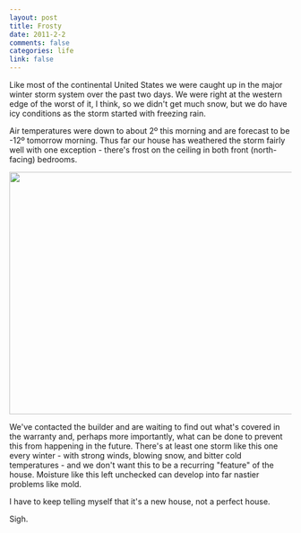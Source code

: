 ```yaml
--- 
layout: post
title: Frosty
date: 2011-2-2
comments: false
categories: life
link: false
---
```

Like most of the continental United States we were caught up in the major winter storm system over the past two days. We were right at the western edge of the worst of it, I think, so we didn't get much snow, but we do have icy conditions as the storm started with freezing rain.

Air temperatures were down to about 2º this morning and are forecast to be -12º tomorrow morning. Thus far our house has weathered the storm fairly well with one exception - there's frost on the ceiling in both front (north-facing) bedrooms.
<p style="text-align: center;"><a href="http://zanshin.net/wp-content/uploads/2011/02/frost_on_ceiling.jpg"><img class="aligncenter size-full wp-image-2531" title="frost_on_ceiling" src="http://zanshin.net/wp-content/uploads/2011/02/frost_on_ceiling.jpg" alt="" width="576" height="432" /></a></p>
We've contacted the builder and are waiting to find out what's covered in the warranty and, perhaps more importantly, what can be done to prevent this from happening in the future. There's at least one storm like this one every winter - with strong winds, blowing snow, and bitter cold temperatures - and we don't want this to be a recurring "feature" of the house. Moisture like this left unchecked can develop into far nastier problems like mold.

I have to keep telling myself that it's a new house, not a perfect house.

Sigh.
